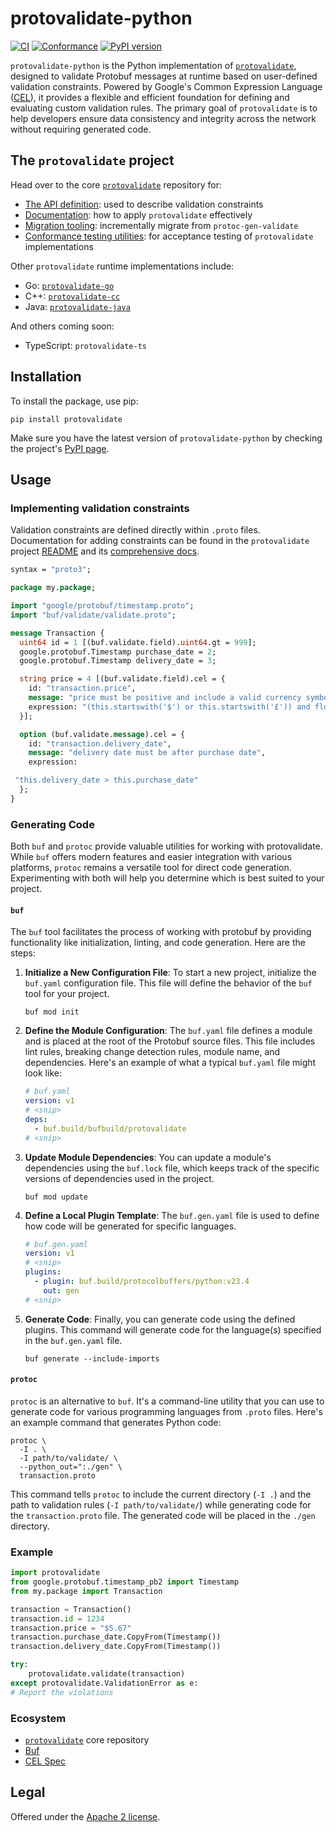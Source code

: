 # protovalidate-python

[![CI](https://github.com/bufbuild/protovalidate-python/actions/workflows/ci.yaml/badge.svg)](https://github.com/bufbuild/protovalidate-python/actions/workflows/ci.yaml)
[![Conformance](https://github.com/bufbuild/protovalidate-python/actions/workflows/conformance.yaml/badge.svg)](https://github.com/bufbuild/protovalidate-python/actions/workflows/conformance.yaml)
[![PyPI version](https://badge.fury.io/py/protovalidate.svg)](https://badge.fury.io/py/protovalidate)

`protovalidate-python` is the Python implementation of [`protovalidate`](https://github.com/bufbuild/protovalidate),
designed to validate Protobuf messages at runtime based on user-defined validation constraints. Powered by Google's
Common Expression Language ([CEL](https://github.com/google/cel-spec)), it provides a flexible and efficient foundation
for defining and evaluating custom validation rules. The primary goal of `protovalidate` is to help developers ensure
data consistency and integrity across the network without requiring generated code.

## The `protovalidate` project

Head over to the core [`protovalidate`](https://github.com/bufbuild/protovalidate/) repository for:

- [The API definition](https://github.com/bufbuild/protovalidate/tree/main/proto/protovalidate/buf/validate/validate.proto):
  used to describe validation constraints
- [Documentation](https://github.com/bufbuild/protovalidate/tree/main/docs): how to apply `protovalidate` effectively
- [Migration tooling](https://github.com/bufbuild/protovalidate/tree/main/docs/migrate.md): incrementally migrate
  from `protoc-gen-validate`
- [Conformance testing utilities](https://github.com/bufbuild/protovalidate/tree/main/docs/conformance.md): for
  acceptance testing of `protovalidate` implementations

Other `protovalidate` runtime implementations include:

- Go: [`protovalidate-go`](https://github.com/bufbuild/protovalidate-go)
- C++: [`protovalidate-cc`](https://github.com/bufbuild/protovalidate-cc)
- Java: [`protovalidate-java`](https://github.com/bufbuild/protovalidate-java)

And others coming soon:

- TypeScript: `protovalidate-ts`

## Installation

To install the package, use pip:

```shell
pip install protovalidate
```

Make sure you have the latest version of `protovalidate-python` by checking the
project's [PyPI page](https://pypi.org/project/protovalidate/).

## Usage

### Implementing validation constraints

Validation constraints are defined directly within `.proto` files. Documentation for adding constraints can be found in
the `protovalidate` project [README](https://github.com/bufbuild/protovalidate) and
its [comprehensive docs](https://github.com/bufbuild/protovalidate/tree/main/docs).

```protobuf
syntax = "proto3";

package my.package;

import "google/protobuf/timestamp.proto";
import "buf/validate/validate.proto";

message Transaction {
  uint64 id = 1 [(buf.validate.field).uint64.gt = 999];
  google.protobuf.Timestamp purchase_date = 2;
  google.protobuf.Timestamp delivery_date = 3;

  string price = 4 [(buf.validate.field).cel = {
    id: "transaction.price",
    message: "price must be positive and include a valid currency symbol ($ or £)",
    expression: "(this.startswith('$') or this.startswith('£')) and float(this[1:]) > 0"
  }];

  option (buf.validate.message).cel = {
    id: "transaction.delivery_date",
    message: "delivery date must be after purchase date",
    expression:

 "this.delivery_date > this.purchase_date"
  };
}
```

### Generating Code

Both `buf` and `protoc` provide valuable utilities for working with protovalidate. While `buf` offers modern features
and easier integration with various platforms, `protoc` remains a versatile tool for direct code generation.
Experimenting with both will help you determine which is best suited to your project.

#### `buf`

The `buf` tool facilitates the process of working with protobuf by providing functionality like initialization,
linting, and code generation. Here are the steps:

1. **Initialize a New Configuration File**: To start a new project, initialize the `buf.yaml` configuration file. This
   file will define the behavior of the `buf` tool for your project.

   ```shell
   buf mod init
   ```

2. **Define the Module Configuration**: The `buf.yaml` file defines a module and is placed at the root of the Protobuf
   source files. This file includes lint rules, breaking change detection rules, module name, and dependencies. Here's
   an example of what a typical `buf.yaml` file might look like:

   ```yaml
   # buf.yaml
   version: v1
   # <snip>
   deps: 
     - buf.build/bufbuild/protovalidate
   # <snip>
   ```

3. **Update Module Dependencies**: You can update a module's dependencies using the `buf.lock` file, which keeps track
   of the specific versions of dependencies used in the project.

   ```shell
   buf mod update
   ```

4. **Define a Local Plugin Template**: The `buf.gen.yaml` file is used to define how code will be generated for specific
   languages. 

   ```yaml
   # buf.gen.yaml
   version: v1
   # <snip>
   plugins:
     - plugin: buf.build/protocolbuffers/python:v23.4
       out: gen
   # <snip>
   ```

5. **Generate Code**: Finally, you can generate code using the defined plugins. This command will generate code for the
   language(s) specified in the `buf.gen.yaml` file.

   ```shell
   buf generate --include-imports
   ```

#### `protoc`

`protoc` is an alternative to `buf`. It's a command-line utility that you can use to generate code for various
programming languages from `.proto` files. Here's an example command that generates Python code:

```shell
protoc \
  -I . \
  -I path/to/validate/ \
  --python_out=":./gen" \
  transaction.proto
```

This command tells `protoc` to include the current directory (`-I .`) and the path to validation
rules (`-I path/to/validate/`) while generating code for the `transaction.proto` file. The generated code will be placed
in the `./gen` directory.

### Example

```python
import protovalidate
from google.protobuf.timestamp_pb2 import Timestamp
from my.package import Transaction

transaction = Transaction()
transaction.id = 1234
transaction.price = "$5.67"
transaction.purchase_date.CopyFrom(Timestamp())
transaction.delivery_date.CopyFrom(Timestamp())

try:
    protovalidate.validate(transaction)
except protovalidate.ValidationError as e:
# Report the violations
```

### Ecosystem

- [`protovalidate`](https://github.com/bufbuild/protovalidate) core repository
- [Buf](https://buf.build)
- [CEL Spec](https://github.com/google/cel-spec)

## Legal

Offered under the [Apache 2 license][license].

[license]: LICENSE
[buf]: https://buf.build
[buf-mod]: https://buf.build/bufbuild/protovalidate
[cel-go]: https://github.com/google/cel-go
[cel-spec]: https://github.com/google/cel-spec
